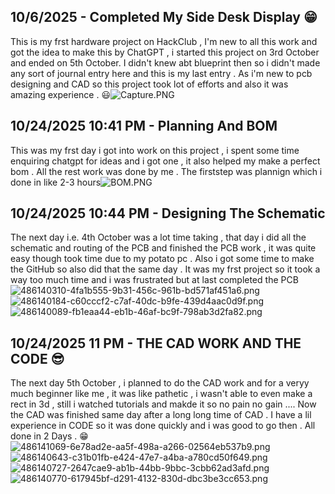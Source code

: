 <!--
  ===================    !!READ THIS NOTICE!!   ====================
  DO NOT edit this file manually. Your changes WILL BE OVERWRITTEN!
  This journal is auto generated and updated by Hack Club Blueprint.
  To edit this file, please edit your journal entries on Blueprint.
  ==================================================================
-->

## 10/6/2025 - Completed My Side Desk Display 😁  

This is my frst hardware project on HackClub , I'm new to all this work and got the idea to make this by ChatGPT , i started this project on 3rd October and ended on 5th October. I didn't knew abt blueprint then so i didn't made any sort of journal entry here and this is my last entry . As i'm new to pcb designing and CAD so this project took lot of efforts and also it was amazing experience . 😃![Capture.PNG](https://blueprint.hackclub.com/user-attachments/blobs/redirect/eyJfcmFpbHMiOnsiZGF0YSI6NzkzLCJwdXIiOiJibG9iX2lkIn19--adc05a610ff47f45f1e6beeb5dfe381d23b7fac7/Capture.PNG)
  

## 10/24/2025 10:41 PM - Planning And BOM   

This was my frst day i got into work on this project , i spent some time enquiring chatgpt for ideas and i got one , it also helped my make a perfect bom . All the rest work was done by me . The firststep was plannign which i done in like 2-3 hours![BOM.PNG](https://blueprint.hackclub.com/user-attachments/blobs/proxy/eyJfcmFpbHMiOnsiZGF0YSI6NTE2NCwicHVyIjoiYmxvYl9pZCJ9fQ==--bfb48e14e0374ddfd105f9c9f7427701f343a1f2/BOM.PNG)
  

## 10/24/2025 10:44 PM - Designing The Schematic   

The next day i.e. 4th October was a lot time taking , that day i did all the schematic and routing of the PCB and finished the PCB work , it was quite easy though took time due to my potato pc . Also i got some time to make the GitHub so also did that the same day . It was my frst project so it took a way too much time and i was frustrated but at last completed the PCB  ![486140310-4fa1b555-9b31-456c-961b-bd571af451a6.png](https://blueprint.hackclub.com/user-attachments/blobs/proxy/eyJfcmFpbHMiOnsiZGF0YSI6NTE2NywicHVyIjoiYmxvYl9pZCJ9fQ==--8299a0299a53de8b138dda4ca8a3aac0e4876053/486140310-4fa1b555-9b31-456c-961b-bd571af451a6.png)
![486140184-c60cccf2-c7af-40dc-b9fe-439d4aac0d9f.png](https://blueprint.hackclub.com/user-attachments/blobs/proxy/eyJfcmFpbHMiOnsiZGF0YSI6NTE2NiwicHVyIjoiYmxvYl9pZCJ9fQ==--cd48a540530f1b8481e8631874cfd48638944689/486140184-c60cccf2-c7af-40dc-b9fe-439d4aac0d9f.png)
![486140089-fb1eaa44-eb1b-46af-bc9f-798ab3d2fa82.png](https://blueprint.hackclub.com/user-attachments/blobs/proxy/eyJfcmFpbHMiOnsiZGF0YSI6NTE2NSwicHVyIjoiYmxvYl9pZCJ9fQ==--5e61b34e638bfdda616210609d03a9b111fa89f2/486140089-fb1eaa44-eb1b-46af-bc9f-798ab3d2fa82.png)
  

## 10/24/2025 11 PM - THE CAD WORK AND THE CODE 😎  

The next day 5th October , i planned to do the CAD work and for a veryy much beginner like me , it was like pathetic , i wasn't able to even make a rect in 3d , still i watched tutorials and makde it so no pain no gain .... Now the CAD was finished same day after a long long time of CAD . I have a lil experience in CODE so it was done quickly and i was good to go then . All done in 2 Days . 😁![486141069-6e78ad2e-aa5f-498a-a266-02564eb537b9.png](https://blueprint.hackclub.com/user-attachments/blobs/proxy/eyJfcmFpbHMiOnsiZGF0YSI6NTE3NSwicHVyIjoiYmxvYl9pZCJ9fQ==--78d1509ba64bc74c96bad50d93fce61a631520c2/486141069-6e78ad2e-aa5f-498a-a266-02564eb537b9.png)
![486140643-c31b01fb-e424-47e7-a4ba-a780cd50f649.png](https://blueprint.hackclub.com/user-attachments/blobs/proxy/eyJfcmFpbHMiOnsiZGF0YSI6NTE3NCwicHVyIjoiYmxvYl9pZCJ9fQ==--548e2a28d49f3de25ff4e978fffe7fb3164c3793/486140643-c31b01fb-e424-47e7-a4ba-a780cd50f649.png)
![486140727-2647cae9-ab1b-44bb-9bbc-3cbb62ad3afd.png](https://blueprint.hackclub.com/user-attachments/blobs/proxy/eyJfcmFpbHMiOnsiZGF0YSI6NTE3MywicHVyIjoiYmxvYl9pZCJ9fQ==--4b87c9a3cb8b8cb50e769a5bc93246484a7bd358/486140727-2647cae9-ab1b-44bb-9bbc-3cbb62ad3afd.png)
![486140770-617945bf-d291-4132-830d-dbc3be3cc653.png](https://blueprint.hackclub.com/user-attachments/blobs/proxy/eyJfcmFpbHMiOnsiZGF0YSI6NTE3MiwicHVyIjoiYmxvYl9pZCJ9fQ==--c4833b5f3960265b7d0488b16f8e43de699d4b62/486140770-617945bf-d291-4132-830d-dbc3be3cc653.png)
  

